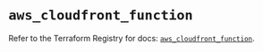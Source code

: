 # `aws_cloudfront_function`

Refer to the Terraform Registry for docs: [`aws_cloudfront_function`](https://registry.terraform.io/providers/hashicorp/aws/5.32.1/docs/resources/cloudfront_function).
